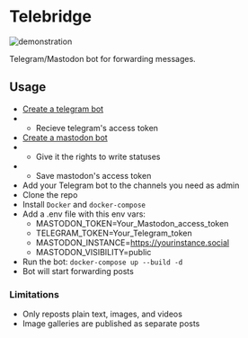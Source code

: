 # Telebridge

![demonstration](https://github.com/cyborg-ubyvtsya/telegram-mastodon-bridge/blob/main/img/demo.gif)

Telegram/Mastodon bot for forwarding messages.

## Usage

- [Create a telegram bot](https://core.telegram.org/bots#3-how-do-i-create-a-bot)
- - Recieve telegram's access token
- [Create a mastodon bot](https://tinysubversions.com/notes/mastodon-bot/)
- - Give it the rights to write statuses
- - Save mastodon's access token
- Add your Telegram bot to the channels you need as admin
- Clone the repo
- Install `Docker` and `docker-compose`
- Add a .env file with this env vars:
  - MASTODON_TOKEN=Your_Mastodon_access_token
  - TELEGRAM_TOKEN=Your_Telegram_token
  - MASTODON_INSTANCE=https://yourinstance.social
  - MASTODON_VISIBILITY=public
- Run the bot: `docker-compose up --build -d`
- Bot will start forwarding posts

### Limitations

- Only reposts plain text, images, and videos
- Image galleries are published as separate posts
